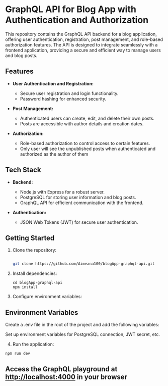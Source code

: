 # GraphQL API for Blog App with Authentication and Authorization

This repository contains the GraphQL API backend for a blog application, offering user authentication, registration, post management, and role-based authorization features. The API is designed to integrate seamlessly with a frontend application, providing a secure and efficient way to manage users and blog posts.

## Features

- **User Authentication and Registration:**
  - Secure user registration and login functionality.
  - Password hashing for enhanced security.

- **Post Management:**
  - Authenticated users can create, edit, and delete their own posts.
  - Posts are accessible with author details and creation dates.

- **Authorization:**
  - Role-based authorization to control access to certain features.
  - Only user will see the unpublished posts when authenticated and authorized as the author of them

## Tech Stack

- **Backend:**
  - Node.js with Express for a robust server.
  - PostgreSQL for storing user information and blog posts.
  - GraphQL API for efficient communication with the frontend.

- **Authentication:**
  - JSON Web Tokens (JWT) for secure user authentication.

## Getting Started

1. Clone the repository:

   ```bash

   git clone https://github.com/Aimeana100/blogApp-graphql-api.git
   ```

2. Install dependencies:

   ```code
   cd blogApp-graphql-api
   npm install

   ```

3. Configure environment variables:

## Environment Variables

Create a .env file in the root of the project and add the following variables:

   Set up environment variables for PostgreSQL connection, JWT secret, etc.

4. Run the application:

```bash
npm run dev
```

## Access the GraphQL playground at <http://localhost:4000> in your browser
